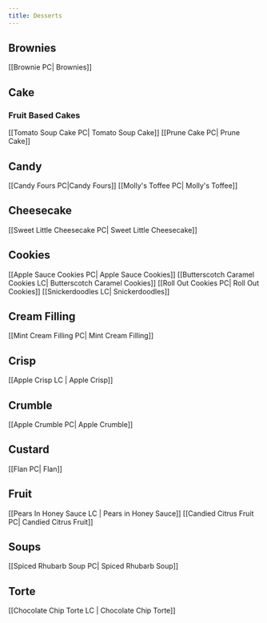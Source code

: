```yaml
---
title: Desserts
---
```

## Brownies
[[Brownie PC| Brownies]]
## Cake
### Fruit Based Cakes
[[Tomato Soup Cake PC| Tomato Soup Cake]]
[[Prune Cake PC| Prune Cake]]
## Candy
[[Candy Fours PC|Candy Fours]]
[[Molly's Toffee PC| Molly's Toffee]]
## Cheesecake
[[Sweet Little Cheesecake PC| Sweet Little Cheesecake]]
## Cookies
[[Apple Sauce Cookies PC| Apple Sauce Cookies]]
[[Butterscotch Caramel Cookies LC| Butterscotch Caramel Cookies]]
[[Roll Out Cookies PC| Roll Out Cookies]]
[[Snickerdoodles LC| Snickerdoodles]]
## Cream Filling
[[Mint Cream Filling PC| Mint Cream Filling]]
## Crisp
[[Apple Crisp LC | Apple Crisp]]
## Crumble
[[Apple Crumble PC| Apple Crumble]]
## Custard
[[Flan PC| Flan]]
## Fruit
[[Pears In Honey Sauce LC | Pears in Honey Sauce]]
[[Candied Citrus Fruit PC| Candied Citrus Fruit]]
## Soups
[[Spiced Rhubarb Soup PC| Spiced Rhubarb Soup]]
## Torte
[[Chocolate Chip Torte LC | Chocolate Chip Torte]]